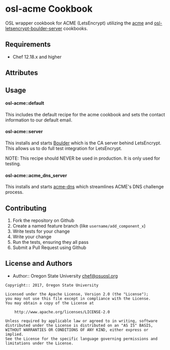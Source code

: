osl-acme Cookbook
=================

OSL wrapper cookbook for ACME (LetsEncrypt) utilizing the
[acme](https://supermarket.chef.io/cookbooks/acme) and
[osl-letsencrypt-boulder-server](https://github.com/osuosl-cookbooks/osl-letsencrypt-boulder-server)
cookbooks.

Requirements
------------

 - Chef 12.18.x and higher

Attributes
----------

Usage
-----
#### osl-acme::default

This includes the default recipe for the acme cookbook and sets the contact
information to our default email.

#### osl-acme::server

This installs and starts [Boulder](https://github.com/letsencrypt/boulder) which
is the CA server behind LetsEncrypt. This allows us to do full test integration
for LetsEncrypt.

  NOTE: This recipe should NEVER be used in production. It is only used for
  testing.

#### osl-acme::acme_dns_server

This installs and starts [acme-dns](https://github.com/joohoi/acme-dns) which
streamlines ACME's DNS challenge process.

Contributing
------------

1. Fork the repository on Github
2. Create a named feature branch (like `username/add_component_x`)
3. Write tests for your change
4. Write your change
5. Run the tests, ensuring they all pass
6. Submit a Pull Request using Github

License and Authors
-------------------
- Author:: Oregon State University <chef@osuosl.org>

```text
Copyright:: 2017, Oregon State University

Licensed under the Apache License, Version 2.0 (the "License");
you may not use this file except in compliance with the License.
You may obtain a copy of the License at

    http://www.apache.org/licenses/LICENSE-2.0

Unless required by applicable law or agreed to in writing, software
distributed under the License is distributed on an "AS IS" BASIS,
WITHOUT WARRANTIES OR CONDITIONS OF ANY KIND, either express or implied.
See the License for the specific language governing permissions and
limitations under the License.
```
